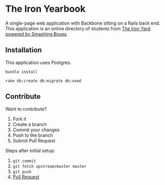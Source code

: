 # The Iron Yearbook
A single-page web application with Backbone sitting on a Rails back end. This
application is an online directory of students from [The Iron Yard powered by
Smashing Boxes](http://academy.smashingboxes.com/).

## Installation
This application uses Postgres.

```
bundle install
```

```
rake db:create db:migrate db:seed
```

## Contribute

Want to contribute?

1. Fork it
2. Create a branch
3. Commit your changes
4. Push to the branch
5. Submit Pull Request

Steps after initial setup:

1. ``git commit``
2. ``git fetch upstream/master master``
3. ``git push``
4. [Pull Request](www.github.com/jjlangholtz/iron_yearbook)
